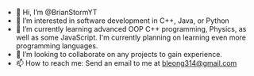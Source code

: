 - 👋 Hi, I’m @BrianStormYT
- 👀 I’m interested in software development in C++, Java, or Python
- 🌱 I’m currently learning advanced OOP C++ programming, Physics, as well as some JavaScript. I'm currently planning on learning even more programming languages.
- 💞️ I’m looking to collaborate on any projects to gain experience. 
- 📫 How to reach me: Send an email to me at bleong314@gmail.com

<!---
BrianStormYT/BrianStormYT is a ✨ special ✨ repository because its `README.md` (this file) appears on your GitHub profile.
You can click the Preview link to take a look at your changes.
--->
